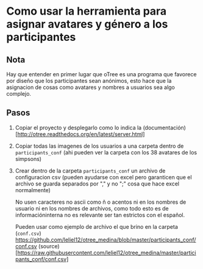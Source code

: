 # Como usar la herramienta para asignar avatares y género a los participantes

## Nota

Hay que entender en primer lugar que oTree es una programa que favorece por diseño
que los participantes sean anónimos, esto hace que la asignacion de cosas como
avatares y nombres a usuarios sea algo complejo.

## Pasos

1. Copiar el proyecto y desplegarlo como lo indica la
   (documentación)[http://otree.readthedocs.org/en/latest/server.html]
2. Copiar todas las imagenes de los usuarios a una carpeta dentro de
   `participants_conf`
   (ahi pueden ver la carpeta con los 38 avatares de los simpsons)
3. Crear dentro de la carpeta `participants_conf` un archivo de configuracion
   csv (pueden ayudarse con excel pero garanticen que el archivo se guarda
   separados por "," y no ";" cosa que hace excel normalmente)

   No usen caracteres no ascii como ñ o acentos ni en los nombres de usuario ni
   en los nombres de archivos, como todo esto es de informacióninterna no
   es relevante ser tan estrictos con el español.

   Pueden usar como ejemplo de archivo el que brino en la carpeta (`conf.csv`)
   https://github.com/leliel12/otree_medina/blob/master/participants_conf/conf.csv
   (source)[https://raw.githubusercontent.com/leliel12/otree_medina/master/participants_conf/conf.csv]
